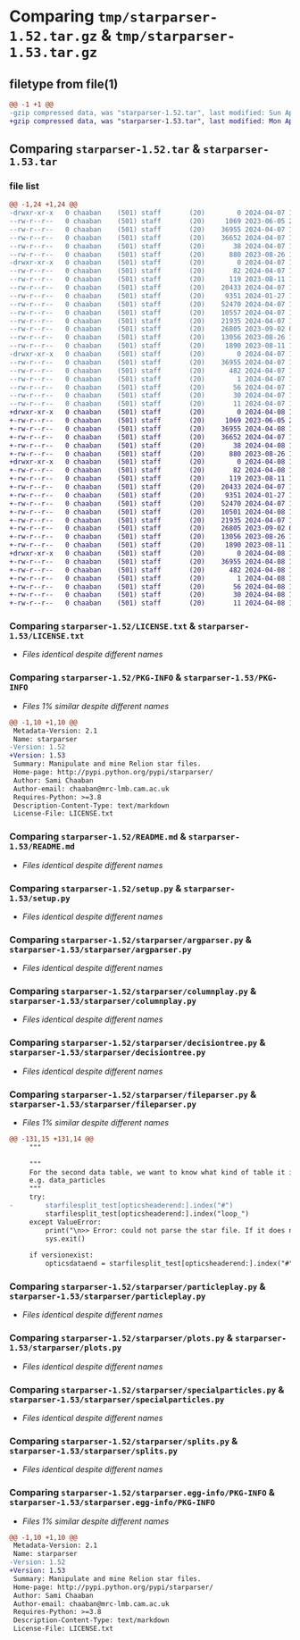 # Comparing `tmp/starparser-1.52.tar.gz` & `tmp/starparser-1.53.tar.gz`

## filetype from file(1)

```diff
@@ -1 +1 @@
-gzip compressed data, was "starparser-1.52.tar", last modified: Sun Apr  7 13:19:20 2024, max compression
+gzip compressed data, was "starparser-1.53.tar", last modified: Mon Apr  8 15:18:47 2024, max compression
```

## Comparing `starparser-1.52.tar` & `starparser-1.53.tar`

### file list

```diff
@@ -1,24 +1,24 @@
-drwxr-xr-x   0 chaaban    (501) staff       (20)        0 2024-04-07 13:19:20.201904 starparser-1.52/
--rw-r--r--   0 chaaban    (501) staff       (20)     1069 2023-06-05 21:07:33.000000 starparser-1.52/LICENSE.txt
--rw-r--r--   0 chaaban    (501) staff       (20)    36955 2024-04-07 13:19:20.201774 starparser-1.52/PKG-INFO
--rw-r--r--   0 chaaban    (501) staff       (20)    36652 2024-04-07 12:48:53.000000 starparser-1.52/README.md
--rw-r--r--   0 chaaban    (501) staff       (20)       38 2024-04-07 13:19:20.201961 starparser-1.52/setup.cfg
--rw-r--r--   0 chaaban    (501) staff       (20)      880 2023-08-26 16:02:58.000000 starparser-1.52/setup.py
-drwxr-xr-x   0 chaaban    (501) staff       (20)        0 2024-04-07 13:19:20.200818 starparser-1.52/starparser/
--rw-r--r--   0 chaaban    (501) staff       (20)       82 2024-04-07 12:47:08.000000 starparser-1.52/starparser/__init__.py
--rw-r--r--   0 chaaban    (501) staff       (20)      119 2023-08-11 15:52:04.000000 starparser-1.52/starparser/__main__.py
--rw-r--r--   0 chaaban    (501) staff       (20)    20433 2024-04-07 12:48:12.000000 starparser-1.52/starparser/argparser.py
--rw-r--r--   0 chaaban    (501) staff       (20)     9351 2024-01-27 11:30:44.000000 starparser-1.52/starparser/columnplay.py
--rw-r--r--   0 chaaban    (501) staff       (20)    52470 2024-04-07 12:48:26.000000 starparser-1.52/starparser/decisiontree.py
--rw-r--r--   0 chaaban    (501) staff       (20)    10557 2024-04-07 12:37:09.000000 starparser-1.52/starparser/fileparser.py
--rw-r--r--   0 chaaban    (501) staff       (20)    21935 2024-04-07 12:48:19.000000 starparser-1.52/starparser/particleplay.py
--rw-r--r--   0 chaaban    (501) staff       (20)    26805 2023-09-02 00:09:18.000000 starparser-1.52/starparser/plots.py
--rw-r--r--   0 chaaban    (501) staff       (20)    13056 2023-08-26 18:27:37.000000 starparser-1.52/starparser/specialparticles.py
--rw-r--r--   0 chaaban    (501) staff       (20)     1890 2023-08-11 15:52:04.000000 starparser-1.52/starparser/splits.py
-drwxr-xr-x   0 chaaban    (501) staff       (20)        0 2024-04-07 13:19:20.201585 starparser-1.52/starparser.egg-info/
--rw-r--r--   0 chaaban    (501) staff       (20)    36955 2024-04-07 13:19:20.000000 starparser-1.52/starparser.egg-info/PKG-INFO
--rw-r--r--   0 chaaban    (501) staff       (20)      482 2024-04-07 13:19:20.000000 starparser-1.52/starparser.egg-info/SOURCES.txt
--rw-r--r--   0 chaaban    (501) staff       (20)        1 2024-04-07 13:19:20.000000 starparser-1.52/starparser.egg-info/dependency_links.txt
--rw-r--r--   0 chaaban    (501) staff       (20)       56 2024-04-07 13:19:20.000000 starparser-1.52/starparser.egg-info/entry_points.txt
--rw-r--r--   0 chaaban    (501) staff       (20)       30 2024-04-07 13:19:20.000000 starparser-1.52/starparser.egg-info/requires.txt
--rw-r--r--   0 chaaban    (501) staff       (20)       11 2024-04-07 13:19:20.000000 starparser-1.52/starparser.egg-info/top_level.txt
+drwxr-xr-x   0 chaaban    (501) staff       (20)        0 2024-04-08 15:18:47.185348 starparser-1.53/
+-rw-r--r--   0 chaaban    (501) staff       (20)     1069 2023-06-05 21:07:33.000000 starparser-1.53/LICENSE.txt
+-rw-r--r--   0 chaaban    (501) staff       (20)    36955 2024-04-08 15:18:47.185201 starparser-1.53/PKG-INFO
+-rw-r--r--   0 chaaban    (501) staff       (20)    36652 2024-04-07 12:48:53.000000 starparser-1.53/README.md
+-rw-r--r--   0 chaaban    (501) staff       (20)       38 2024-04-08 15:18:47.185408 starparser-1.53/setup.cfg
+-rw-r--r--   0 chaaban    (501) staff       (20)      880 2023-08-26 16:02:58.000000 starparser-1.53/setup.py
+drwxr-xr-x   0 chaaban    (501) staff       (20)        0 2024-04-08 15:18:47.184100 starparser-1.53/starparser/
+-rw-r--r--   0 chaaban    (501) staff       (20)       82 2024-04-08 15:16:48.000000 starparser-1.53/starparser/__init__.py
+-rw-r--r--   0 chaaban    (501) staff       (20)      119 2023-08-11 15:52:04.000000 starparser-1.53/starparser/__main__.py
+-rw-r--r--   0 chaaban    (501) staff       (20)    20433 2024-04-07 12:48:12.000000 starparser-1.53/starparser/argparser.py
+-rw-r--r--   0 chaaban    (501) staff       (20)     9351 2024-01-27 11:30:44.000000 starparser-1.53/starparser/columnplay.py
+-rw-r--r--   0 chaaban    (501) staff       (20)    52470 2024-04-07 12:48:26.000000 starparser-1.53/starparser/decisiontree.py
+-rw-r--r--   0 chaaban    (501) staff       (20)    10501 2024-04-08 15:16:19.000000 starparser-1.53/starparser/fileparser.py
+-rw-r--r--   0 chaaban    (501) staff       (20)    21935 2024-04-07 12:48:19.000000 starparser-1.53/starparser/particleplay.py
+-rw-r--r--   0 chaaban    (501) staff       (20)    26805 2023-09-02 00:09:18.000000 starparser-1.53/starparser/plots.py
+-rw-r--r--   0 chaaban    (501) staff       (20)    13056 2023-08-26 18:27:37.000000 starparser-1.53/starparser/specialparticles.py
+-rw-r--r--   0 chaaban    (501) staff       (20)     1890 2023-08-11 15:52:04.000000 starparser-1.53/starparser/splits.py
+drwxr-xr-x   0 chaaban    (501) staff       (20)        0 2024-04-08 15:18:47.184981 starparser-1.53/starparser.egg-info/
+-rw-r--r--   0 chaaban    (501) staff       (20)    36955 2024-04-08 15:18:47.000000 starparser-1.53/starparser.egg-info/PKG-INFO
+-rw-r--r--   0 chaaban    (501) staff       (20)      482 2024-04-08 15:18:47.000000 starparser-1.53/starparser.egg-info/SOURCES.txt
+-rw-r--r--   0 chaaban    (501) staff       (20)        1 2024-04-08 15:18:47.000000 starparser-1.53/starparser.egg-info/dependency_links.txt
+-rw-r--r--   0 chaaban    (501) staff       (20)       56 2024-04-08 15:18:47.000000 starparser-1.53/starparser.egg-info/entry_points.txt
+-rw-r--r--   0 chaaban    (501) staff       (20)       30 2024-04-08 15:18:47.000000 starparser-1.53/starparser.egg-info/requires.txt
+-rw-r--r--   0 chaaban    (501) staff       (20)       11 2024-04-08 15:18:47.000000 starparser-1.53/starparser.egg-info/top_level.txt
```

### Comparing `starparser-1.52/LICENSE.txt` & `starparser-1.53/LICENSE.txt`

 * *Files identical despite different names*

### Comparing `starparser-1.52/PKG-INFO` & `starparser-1.53/PKG-INFO`

 * *Files 1% similar despite different names*

```diff
@@ -1,10 +1,10 @@
 Metadata-Version: 2.1
 Name: starparser
-Version: 1.52
+Version: 1.53
 Summary: Manipulate and mine Relion star files.
 Home-page: http://pypi.python.org/pypi/starparser/
 Author: Sami Chaaban
 Author-email: chaaban@mrc-lmb.cam.ac.uk
 Requires-Python: >=3.8
 Description-Content-Type: text/markdown
 License-File: LICENSE.txt
```

### Comparing `starparser-1.52/README.md` & `starparser-1.53/README.md`

 * *Files identical despite different names*

### Comparing `starparser-1.52/setup.py` & `starparser-1.53/setup.py`

 * *Files identical despite different names*

### Comparing `starparser-1.52/starparser/argparser.py` & `starparser-1.53/starparser/argparser.py`

 * *Files identical despite different names*

### Comparing `starparser-1.52/starparser/columnplay.py` & `starparser-1.53/starparser/columnplay.py`

 * *Files identical despite different names*

### Comparing `starparser-1.52/starparser/decisiontree.py` & `starparser-1.53/starparser/decisiontree.py`

 * *Files identical despite different names*

### Comparing `starparser-1.52/starparser/fileparser.py` & `starparser-1.53/starparser/fileparser.py`

 * *Files 1% similar despite different names*

```diff
@@ -131,15 +131,14 @@
     """
 
     """
     For the second data table, we want to know what kind of table it is
     e.g. data_particles
     """
     try:
-        starfilesplit_test[opticsheaderend:].index("#")
         starfilesplit_test[opticsheaderend:].index("loop_")
     except ValueError:
         print("\n>> Error: could not parse the star file. If it does not have an optics table, add --opticsless.\n")
         sys.exit()
 
     if versionexist:
         opticsdataend = starfilesplit_test[opticsheaderend:].index("#") + opticsheaderend
```

### Comparing `starparser-1.52/starparser/particleplay.py` & `starparser-1.53/starparser/particleplay.py`

 * *Files identical despite different names*

### Comparing `starparser-1.52/starparser/plots.py` & `starparser-1.53/starparser/plots.py`

 * *Files identical despite different names*

### Comparing `starparser-1.52/starparser/specialparticles.py` & `starparser-1.53/starparser/specialparticles.py`

 * *Files identical despite different names*

### Comparing `starparser-1.52/starparser/splits.py` & `starparser-1.53/starparser/splits.py`

 * *Files identical despite different names*

### Comparing `starparser-1.52/starparser.egg-info/PKG-INFO` & `starparser-1.53/starparser.egg-info/PKG-INFO`

 * *Files 1% similar despite different names*

```diff
@@ -1,10 +1,10 @@
 Metadata-Version: 2.1
 Name: starparser
-Version: 1.52
+Version: 1.53
 Summary: Manipulate and mine Relion star files.
 Home-page: http://pypi.python.org/pypi/starparser/
 Author: Sami Chaaban
 Author-email: chaaban@mrc-lmb.cam.ac.uk
 Requires-Python: >=3.8
 Description-Content-Type: text/markdown
 License-File: LICENSE.txt
```

